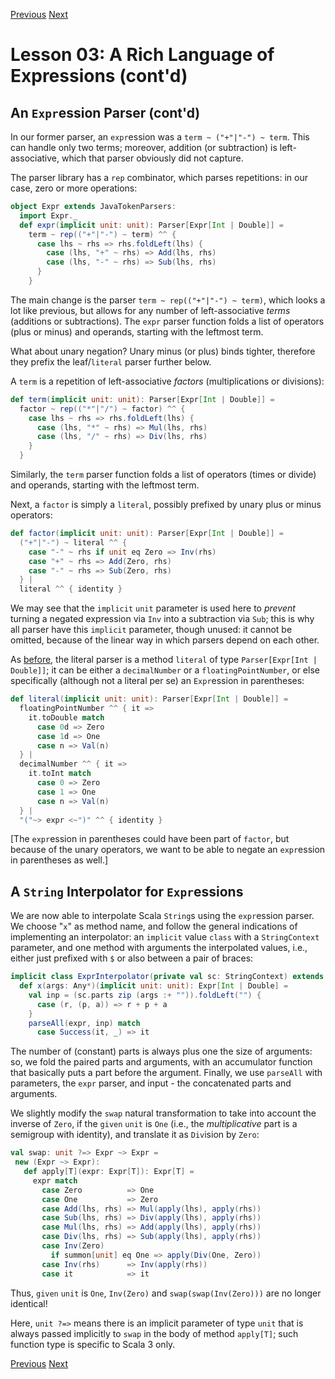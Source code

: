 [Previous](https://github.com/sjbiaga/kittens/blob/main/expr-04-parser/README.md) [Next](https://github.com/sjbiaga/kittens/blob/main/expr-06-builder/README.md)

Lesson 03: A Rich Language of Expressions (cont'd)
==================================================

An `Expr`ession Parser (cont'd)
-------------------------------

In our former parser, an `expr`ession was a `term ~ ("+"|"-") ~ term`. This can handle only two terms; moreover, addition (or
subtraction) is left-associative, which that parser obviously did not capture.

The parser library has a `rep` combinator, which parses repetitions: in our case, zero or more operations:

```Scala
object Expr extends JavaTokenParsers:
  import Expr._
  def expr(implicit unit: unit): Parser[Expr[Int | Double]] =
    term ~ rep(("+"|"-") ~ term) ^^ {
      case lhs ~ rhs => rhs.foldLeft(lhs) {
        case (lhs, "+" ~ rhs) => Add(lhs, rhs)
        case (lhs, "-" ~ rhs) => Sub(lhs, rhs)
      }
    }
```

The main change is the parser `term ~ rep(("+"|"-") ~ term)`, which looks a lot like previous, but allows for any number of
left-associative _terms_ (additions or subtractions). The `expr` parser function folds a list of operators (plus or minus)
and operands, starting with the leftmost term.

What about unary negation? Unary minus (or plus) binds tighter, therefore they prefix the leaf/`literal` parser further
below.

A `term` is a repetition of left-associative _factors_ (multiplications or divisions):

```Scala
def term(implicit unit: unit): Parser[Expr[Int | Double]] =
  factor ~ rep(("*"|"/") ~ factor) ^^ {
    case lhs ~ rhs => rhs.foldLeft(lhs) {
      case (lhs, "*" ~ rhs) => Mul(lhs, rhs)
      case (lhs, "/" ~ rhs) => Div(lhs, rhs)
    }
  }
```

Similarly, the `term` parser function folds a list of operators (times or divide) and operands, starting with the leftmost
term.

Next, a `factor` is simply a `literal`, possibly prefixed by unary plus or minus operators:

```Scala
def factor(implicit unit: unit): Parser[Expr[Int | Double]] =
  ("+"|"-") ~ literal ^^ {
    case "-" ~ rhs if unit eq Zero => Inv(rhs)
    case "+" ~ rhs => Add(Zero, rhs)
    case "-" ~ rhs => Sub(Zero, rhs)
  } |
  literal ^^ { identity }
```

We may see that the `implicit` `unit` parameter is used here to _prevent_ turning a negated expression via `Inv` into a
subtraction via `Sub`; this is why all parser have this `implicit` parameter, though unused: it cannot be omitted, because of
the linear way in which parsers depend on each other.

As [before](https://github.com/sjbiaga/kittens/blob/main/expr-04-parser/README.md), the literal parser is a method `literal`
of type `Parser[Expr[Int | Double]]`; it can be either a `decimalNumber` or a `floatingPointNumber`, or else specifically
(although not a literal per se) an `Expr`ession in parentheses:

```Scala
def literal(implicit unit: unit): Parser[Expr[Int | Double]] =
  floatingPointNumber ^^ { it =>
    it.toDouble match
      case 0d => Zero
      case 1d => One
      case n => Val(n)
  } |
  decimalNumber ^^ { it =>
    it.toInt match
      case 0 => Zero
      case 1 => One
      case n => Val(n)
  } |
  "("~> expr <~")" ^^ { identity }
```

[The `expr`ession in parentheses could have been part of `factor`, but because of the unary operators, we want to be able to
negate an `expr`ession in parentheses as well.]

A `String` Interpolator for `Expr`essions
-----------------------------------------

We are now able to interpolate Scala `String`s using the `expr`ession parser. We choose "`x`" as method name, and follow the
general indications of implementing an interpolator: an `implicit` value `class` with a `StringContext` parameter, and one
method with arguments the interpolated values, i.e., either just prefixed with `$` or also between a pair of braces:

```Scala
implicit class ExprInterpolator(private val sc: StringContext) extends AnyVal:
  def x(args: Any*)(implicit unit: unit): Expr[Int | Double] =
    val inp = (sc.parts zip (args :+ "")).foldLeft("") {
      case (r, (p, a)) => r + p + a
    }
    parseAll(expr, inp) match
      case Success(it, _) => it
```

The number of (constant) parts is always plus one the size of arguments: so, we fold the paired parts and arguments, with an
accumulator function that basically puts a part before the argument. Finally, we use `parseAll` with parameters, the `expr`
parser, and input - the concatenated parts and arguments.

We slightly modify the `swap` natural transformation to take into account the inverse of `Zero`, if the `given` `unit` is
`One` (i.e., the _multiplicative_ part is a semigroup with identity), and translate it as `Div`ision by `Zero`:

```Scala
val swap: unit ?=> Expr ~> Expr =
 new (Expr ~> Expr):
   def apply[T](expr: Expr[T]): Expr[T] =
     expr match
       case Zero          => One
       case One           => Zero
       case Add(lhs, rhs) => Mul(apply(lhs), apply(rhs))
       case Sub(lhs, rhs) => Div(apply(lhs), apply(rhs))
       case Mul(lhs, rhs) => Add(apply(lhs), apply(rhs))
       case Div(lhs, rhs) => Sub(apply(lhs), apply(rhs))
       case Inv(Zero)
         if summon[unit] eq One => apply(Div(One, Zero))
       case Inv(rhs)      => Inv(apply(rhs))
       case it            => it
```

Thus, `given` `unit` is `One`, `Inv(Zero)` and `swap(swap(Inv(Zero)))` are no longer identical!

Here, `unit ?=>` means there is an implicit parameter of type `unit` that is always passed implicitly to `swap` in the body
of method `apply[T]`; such function type is specific to Scala 3 only.

[Previous](https://github.com/sjbiaga/kittens/blob/main/expr-04-parser/README.md) [Next](https://github.com/sjbiaga/kittens/blob/main/expr-06-builder/README.md)
